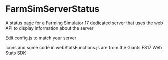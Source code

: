 # FarmSimServerStatus

A status page for a Farming Simulator 17 dedicated server that uses the web API to display information about the server

Edit config.js to match your server

icons and some code in webStatsFunctions.js are from the Giants FS17 Web Stats SDK
